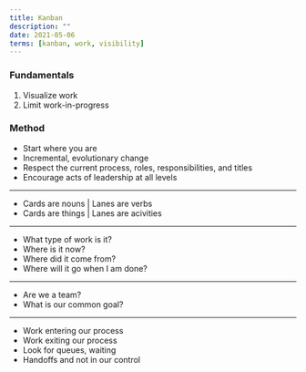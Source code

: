 ```yaml
---
title: Kanban
description: ""
date: 2021-05-06
terms: [kanban, work, visibility]
---
```


### Fundamentals

1. Visualize work
2. Limit work-in-progress

### Method

- Start where you are
- Incremental, evolutionary change
- Respect the current process, roles, responsibilities, and titles
- Encourage acts of leadership at all levels

---

- Cards are nouns | Lanes are verbs
- Cards are things | Lanes are acivities

---

- What type of work is it?
- Where is it now?
- Where did it come from?
- Where will it go when I am done?

---

- Are we a team?
- What is our common goal?

---

- Work entering our process
- Work exiting our process
- Look for queues, waiting
- Handoffs and not in our control
